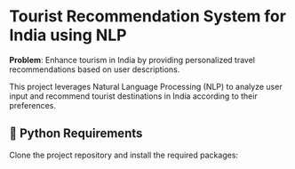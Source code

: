 # Tourist Recommendation System for India using NLP

**Problem**: Enhance tourism in India by providing personalized travel recommendations based on user descriptions.

This project leverages Natural Language Processing (NLP) to analyze user input and recommend tourist destinations in India according to their preferences.



## :snake: Python Requirements

Clone the project repository and install the required packages:


